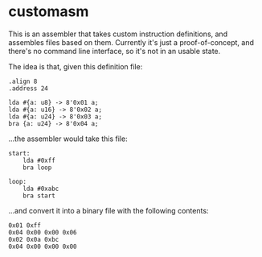 # customasm
This is an assembler that takes custom instruction definitions, and assembles files based on them.
Currently it's just a proof-of-concept, and there's no command line interface, so it's not in an usable state.

The idea is that, given this definition file:

```
.align 8
.address 24

lda #{a: u8} -> 8'0x01 a;
lda #{a: u16} -> 8'0x02 a;
lda #{a: u24} -> 8'0x03 a;
bra {a: u24} -> 8'0x04 a;
```

...the assembler would take this file:

```
start:
	lda #0xff
	bra loop

loop:
	lda #0xabc
	bra start
```

...and convert it into a binary file with the following contents:

```
0x01 0xff
0x04 0x00 0x00 0x06
0x02 0x0a 0xbc
0x04 0x00 0x00 0x00
```
